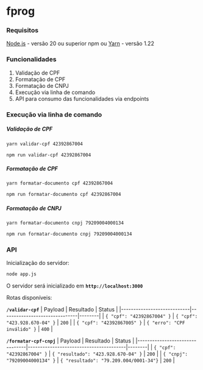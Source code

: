 # fprog

### Requisitos

[Node.js](https://nodejs.org/en) - versão 20 ou superior
npm ou [Yarn](https://yarnpkg.com/) - versão 1.22

### Funcionalidades

1. Validação de CPF
2. Formatação de CPF
3. Formatação de CNPJ
4. Execução via linha de comando
5. API para consumo das funcionalidades via endpoints

### Execução via linha de comando

##### Validação de CPF

```bash
yarn validar-cpf 42392867004
```

```bash
npm run validar-cpf 42392867004
```

##### Formatação de CPF

```bash
yarn formatar-documento cpf 42392867004
```

```bash
npm run formatar-documento cpf 42392867004
```

##### Formatação de CNPJ

```bash
yarn formatar-documento cnpj 79209004000134
```

```bash
npm run formatar-documento cnpj 79209004000134
```

### API

Inicialização do servidor:

```bash
node app.js
```

O servidor será inicializado em **`http://localhost:3000`**

Rotas disponíveis:

**`/validar-cpf`**
| Payload | Resultado | Status |
|----------------------------|-------------------------------|--------|
| `{ "cpf": "42392867004" }` | `{ "cpf": "423.928.670-04" }` | `200` |
| `{ "cpf": "42392867005" }` | `{ "erro": "CPF inválido" }` | `400` |

**`/formatar-cpf-cnpj`**
| Payload | Resultado | Status |
|--------------------------------|----------------------------------------|--------|
| `{ "cpf": "42392867004" }` | `{ "resultado": "423.928.670-04" }` | `200` |
| `{ "cnpj": "79209004000134" }` | `{ "resultado": "79.209.004/0001-34"}` | `200` |
